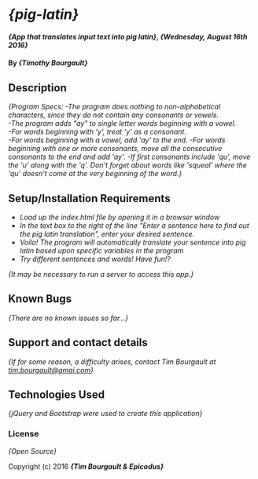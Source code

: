 # _{pig-latin}_

#### _{App that translates input text into pig latin}, {Wednesday, August 16th 2016}_

#### By _**{Timothy Bourgault}**_

## Description

_{Program Specs:
  -The program does nothing to non-alphabetical characters, since they do not contain any consonants or vowels.  
  -The program adds "ay" to single letter words beginning with a vowel.  
  -For words beginning with 'y', treat 'y' as a consonant.  
  -For words beginning with a vowel, add 'ay' to the end.
  -For words beginning with one or more consonants, move all the consecutive consonants to the end and add 'ay'.
  -If first consonants include 'qu', move the 'u' along with the 'q'.  Don't forget about words like 'squeal' where the 'qu' doesn't come at the very beginning of the word.}_

## Setup/Installation Requirements

* _Load up the index.html file by opening it in a browser window_
* _In the text box to the right of the line "Enter a sentence here to find out the pig latin translation", enter your desired sentence._
* _Voila! The program will automatically translate your sentence into pig latin based upon specific variables in the program_
* _Try different sentences and words! Have fun!?_

_{It may be necessary to run a server to access this app.}_

## Known Bugs

_{There are no known issues so far...}_

## Support and contact details

_{If for some reason, a difficulty arises, contact Tim Bourgault at tim.bourgault@gmai.com}_

## Technologies Used

_{jQuery and Bootstrap were used to create this application}_

### License

*{Open Source}*

Copyright (c) 2016 **_{Tim Bourgault & Epicodus}_**
